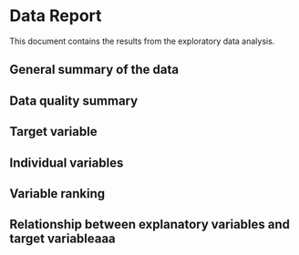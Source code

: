 # Data Report

This document contains the results from the exploratory data analysis.

## General summary of the data

## Data quality summary

## Target variable

## Individual variables

## Variable ranking

## Relationship between explanatory variables and target variableaaa

